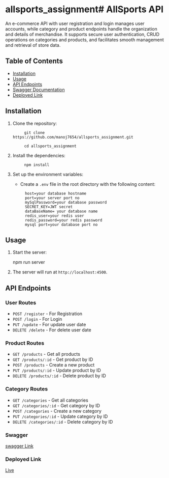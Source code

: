 # allsports_assignment# AllSports API

An e-commerce API with user registration and login manages user accounts, while category and product endpoints handle the organization and details of merchandise. It supports secure user authentication, CRUD operations on categories and products, and facilitates smooth management and retrieval of store data.

## Table of Contents

- [Installation](#installation)
- [Usage](#usage)
- [API Endpoints](#api-endpoints)
- [Swagger Documentation](#swagger)
- [Deployed Link](#deployed-link)

## Installation

1. Clone the repository:
    
            git clone https://github.com/manoj7654/allsports_assignment.git
            
            cd allsports_assignment
    

2. Install the dependencies:
    
            npm install
    

3. Set up the environment variables:

    - Create a `.env` file in the root directory with the following content:
        
            host=your database hostname
            port=your server port no 
            mySqlPassword=your database password
            SECRET_KEY=JWT secret
            dataBaseName= your database name
            redis_user=your redis user
            redis_password=your redis password
            mysql port=your database port no
          


## Usage

1. Start the server:
 
    npm run server
    

2. The server will run at `http://localhost:4500`.

## API Endpoints

### User Routes

- `POST /register` - For Registration
- `POST /login` - For Login
- `PUT /update` - For update user date
- `DELETE /delete` - For delete user date

### Product Routes

- `GET /products` - Get all products
- `GET /products/:id` - Get product by ID
- `POST /products` - Create a new product
- `PUT /products/:id` - Update product by ID
- `DELETE /products/:id` - Delete product by ID

### Category Routes

- `GET /categories` - Get all categories
- `GET /categories/:id` - Get category by ID
- `POST /categories` - Create a new category
- `PUT /categories/:id` - Update category by ID
- `DELETE /categories/:id` - Delete category by ID

### Swagger

[swagger Link](#https://allsports-j86j.onrender.com/api-docs/)
### Deployed Link
[Live](#https://allsports-j86j.onrender.com/)